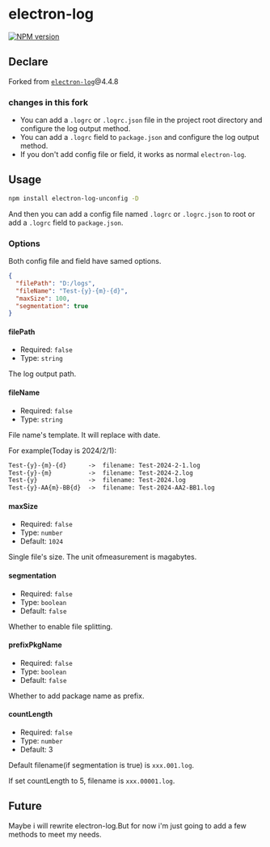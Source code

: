 # electron-log

[![NPM version](https://img.shields.io/npm/v/electron-log-unconfig)](https://www.npmjs.com/packages/electron-log-unconfig)

## Declare

Forked from [`electron-log`](https://github.com/megahertz/electron-log/tree/v4.4.8)@4.4.8

### changes in this fork

- You can add a `.logrc` or `.logrc.json` file in the project root directory and configure the log output method.
- You can add a `.logrc` field to `package.json` and configure the log output method.
- If you don't add config file or field, it works as normal `electron-log`.

## Usage

```bash
npm install electron-log-unconfig -D
```

And then you can add a config file named `.logrc` or `.logrc.json` to root or add a `.logrc` field to `package.json`.

### Options

Both config file and field have samed options.

```json
{
  "filePath": "D:/logs",
  "fileName": "Test-{y}-{m}-{d}",
  "maxSize": 100,
  "segmentation": true
}
```

#### filePath

- Required: `false`
- Type: `string`

The log output path.

#### fileName

- Required: `false`
- Type: `string`

File name's template. It will replace with date.

For example(Today is 2024/2/1):

```txt
Test-{y}-{m}-{d}      ->  filename: Test-2024-2-1.log
Test-{y}-{m}          ->  filename: Test-2024-2.log
Test-{y}              ->  filename: Test-2024.log
Test-{y}-AA{m}-BB{d}  ->  filename: Test-2024-AA2-BB1.log
```

#### maxSize

- Required: `false`
- Type: `number`
- Default: `1024`

Single file's size. The unit ofmeasurement is magabytes.

#### segmentation

- Required: `false`
- Type: `boolean`
- Default: `false`

Whether to enable file splitting.

#### prefixPkgName

- Required: `false`
- Type: `boolean`
- Default: `false`

Whether to add package name as prefix.

#### countLength

- Required: `false`
- Type: `number`
- Default: 3

Default filename(if segmentation is true) is `xxx.001.log`.

If set countLength to 5, filename is `xxx.00001.log`.

## Future

Maybe i will rewrite electron-log.But for now i'm just going to add a few methods to meet my needs.
